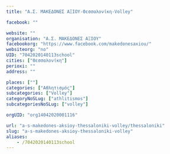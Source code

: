 ```yaml
---
title: "Α.Σ. ΜΑΚΕΔΟΝΕΣ ΑΞΙΟΥ-Θεσσαλονίκη-Volley"

facebook: ""

website: ""
organisation: "Α.Σ. ΜΑΚΕΔΟΝΕΣ ΑΞΙΟΥ"
facebookorg: "https://www.facebook.com/makedonesaxiou/"
websiteorg: "no"
UID: "7042020140113school"
cities: ["Θεσσαλονίκη"]
perioxi: ""
address: ""

places: [""]
categories: ["Αθλητισμός"]
subcategories: ["Volley"]
categoryNoSLug: ["athlitismos"]
subcategoriesNoSLug: ["volley"]

orgUID: "org14042020001116"

url: "a-s-makedones-aksioy-thessaloniki-volley/thessaloniki"
slug: "a-s-makedones-aksioy-thessaloniki-volley"
aliases:
    - /7042020140113school
---
```





